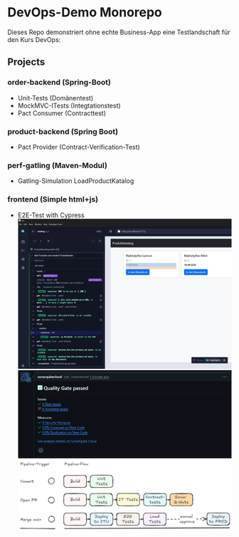 # DevOps-Demo Monorepo

Dieses Repo demonstriert ohne echte Business-App eine Testlandschaft für den Kurs DevOps:

## Projects
### **order-backend** (Spring-Boot)
  - Unit-Tests (Domänentest)
  - MockMVC-ITests (Integtationstest)
  - Pact Consumer (Contracttest)
### **product-backend** (Spring Boot)
  - Pact Provider (Contract-Verification-Test)
### **perf-gatling** (Maven-Modul)
  - Gatling-Simulation LoadProductKatalog
### **frontend** (Simple html+js)
  - E2E-Test with Cypress \
![Cypress UI](frontend/src/cypress/screenshots/cypress_open.png)
![Sonar PullRequest](.github/sonar_decorator.png)
![Pipelines](.github/pipeline_vis.png "Pipelines")

